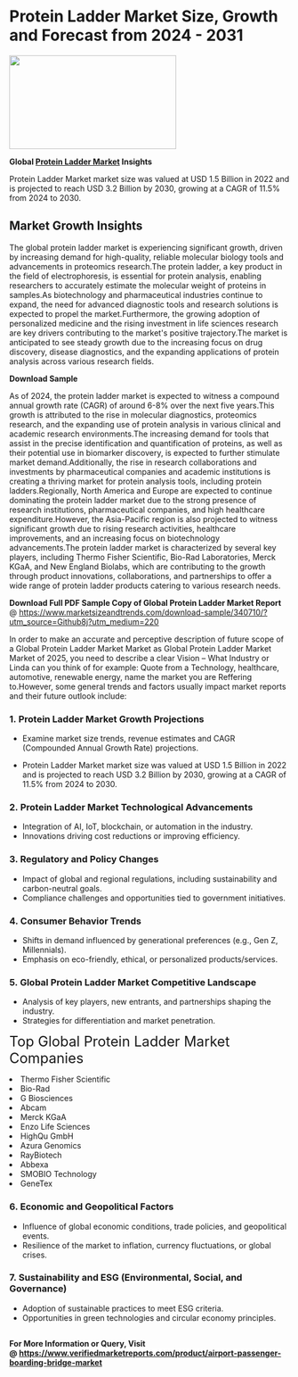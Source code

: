 <H1>Protein Ladder Market Size, Growth and Forecast from 2024 - 2031</H1><img class="aligncenter size-medium wp-image-584254" src="https://thirdeyenews.in/wp-content/uploads/2024/09/Global-Market-Research-300x168.jpeg" alt="" width="300" height="168" /><p><strong>Global&nbsp;<a href="https://www.marketsizeandtrends.com/download-sample/340710/?utm_source=Github8j?utm_medium=220">Protein Ladder Market</a> Insights</strong></p><p>Protein Ladder Market market size was valued at USD 1.5 Billion in 2022 and is projected to reach USD 3.2 Billion by 2030, growing at a CAGR of 11.5% from 2024 to 2030.</p><p><h2>Market Growth Insights</h2> <p>The global protein ladder market is experiencing significant growth, driven by increasing demand for high-quality, reliable molecular biology tools and advancements in proteomics research.The protein ladder, a key product in the field of electrophoresis, is essential for protein analysis, enabling researchers to accurately estimate the molecular weight of proteins in samples.As biotechnology and pharmaceutical industries continue to expand, the need for advanced diagnostic tools and research solutions is expected to propel the market.Furthermore, the growing adoption of personalized medicine and the rising investment in life sciences research are key drivers contributing to the market's positive trajectory.The market is anticipated to see steady growth due to the increasing focus on drug discovery, disease diagnostics, and the expanding applications of protein analysis across various research fields.</p> <p><strong>Download Sample</strong></p> <p>As of 2024, the protein ladder market is expected to witness a compound annual growth rate (CAGR) of around 6-8% over the next five years.This growth is attributed to the rise in molecular diagnostics, proteomics research, and the expanding use of protein analysis in various clinical and academic research environments.The increasing demand for tools that assist in the precise identification and quantification of proteins, as well as their potential use in biomarker discovery, is expected to further stimulate market demand.Additionally, the rise in research collaborations and investments by pharmaceutical companies and academic institutions is creating a thriving market for protein analysis tools, including protein ladders.Regionally, North America and Europe are expected to continue dominating the protein ladder market due to the strong presence of research institutions, pharmaceutical companies, and high healthcare expenditure.However, the Asia-Pacific region is also projected to witness significant growth due to rising research activities, healthcare improvements, and an increasing focus on biotechnology advancements.The protein ladder market is characterized by several key players, including Thermo Fisher Scientific, Bio-Rad Laboratories, Merck KGaA, and New England Biolabs, which are contributing to the growth through product innovations, collaborations, and partnerships to offer a wide range of protein ladder products catering to various research needs.<p><span class=""><strong>Download Full PDF Sample Copy of Global Protein Ladder Market Report</strong> @ <a href="https://www.marketsizeandtrends.com/download-sample/340710/?utm_source=Github8j?utm_medium=220" target="_blank">https://www.marketsizeandtrends.com/download-sample/340710/?utm_source=Github8j?utm_medium=220</a></span></p><p>In order to make an accurate and perceptive description of future scope of a Global&nbsp;Protein Ladder Market Market as Global&nbsp;Protein Ladder Market Market of 2025, you need to describe a clear Vision &ndash; What Industry or Linda can you think of for example: Quote from a Technology, healthcare, automotive, renewable energy, name the market you are Reffering to.However, some general trends and factors usually impact market reports and their future outlook include:</p><h3>1.&nbsp;<strong>Protein Ladder Market Growth Projections</strong></h3><ul><li>Examine market size trends, revenue estimates and CAGR (Compounded Annual Growth Rate) projections.</li><li><p>Protein Ladder Market market size was valued at USD 1.5 Billion in 2022 and is projected to reach USD 3.2 Billion by 2030, growing at a CAGR of 11.5% from 2024 to 2030.</p></li></ul><h3>2.&nbsp;<strong>Protein Ladder Market Technological Advancements</strong></h3><ul><li>Integration of AI, IoT, blockchain, or automation in the industry.</li><li>Innovations driving cost reductions or improving efficiency.</li></ul><h3>3.&nbsp;<strong>Regulatory and Policy Changes</strong></h3><ul><li>Impact of global and regional regulations, including sustainability and carbon-neutral goals.</li><li>Compliance challenges and opportunities tied to government initiatives.</li></ul><h3>4.&nbsp;<strong>Consumer Behavior Trends</strong></h3><ul><li>Shifts in demand influenced by generational preferences (e.g., Gen Z, Millennials).</li><li>Emphasis on eco-friendly, ethical, or personalized products/services.</li></ul><h3>5.&nbsp;<strong>Global Protein Ladder Market Competitive Landscape</strong></h3><ul><li>Analysis of key players, new entrants, and partnerships shaping the industry.</li><li>Strategies for differentiation and market penetration.</li></ul><p data-pm-slice="1 1 []"><span style="color: inherit; font-family: inherit; font-size: 25px;">Top Global Protein Ladder Market Companies</span></p><div class="" data-test-id=""><p><li>Thermo Fisher Scientific</li><li> Bio-Rad</li><li> G Biosciences</li><li> Abcam</li><li> Merck KGaA</li><li> Enzo Life Sciences</li><li> HighQu GmbH</li><li> Azura Genomics</li><li> RayBiotech</li><li> Abbexa</li><li> SMOBIO Technology</li><li> GeneTex</li></p></div><h3>6.&nbsp;<strong>Economic and Geopolitical Factors</strong></h3><ul><li>Influence of global economic conditions, trade policies, and geopolitical events.</li><li>Resilience of the market to inflation, currency fluctuations, or global crises.</li></ul><h3>7.&nbsp;<strong>Sustainability and ESG (Environmental, Social, and Governance)</strong></h3><ul><li>Adoption of sustainable practices to meet ESG criteria.</li><li>Opportunities in green technologies and circular economy principles.</li></ul><h2><strong style="font-size: 14px;">For More Information or Query, Visit @&nbsp;</strong><a style="background-color: #ffffff; font-size: 14px;" href="https://www.marketsizeandtrends.com/report/protein-ladder-market/" target="_blank">https://www.verifiedmarketreports.com/product/airport-passenger-boarding-bridge-market</a></h2>